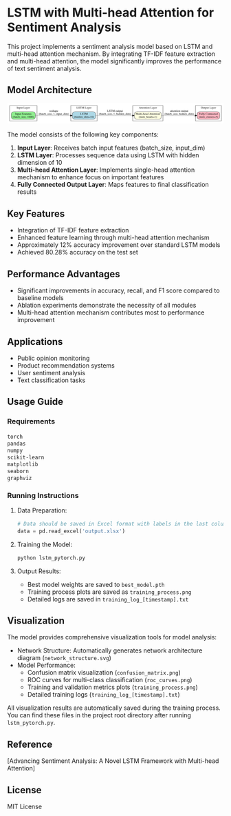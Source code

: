 # LSTM with Multi-head Attention for Sentiment Analysis

This project implements a sentiment analysis model based on LSTM and multi-head attention mechanism. By integrating TF-IDF feature extraction and multi-head attention, the model significantly improves the performance of text sentiment analysis.

## Model Architecture

![Network Structure](network_structure.svg)

The model consists of the following key components:

1. **Input Layer**: Receives batch input features (batch_size, input_dim)
2. **LSTM Layer**: Processes sequence data using LSTM with hidden dimension of 10
3. **Multi-head Attention Layer**: Implements single-head attention mechanism to enhance focus on important features
4. **Fully Connected Output Layer**: Maps features to final classification results

## Key Features

- Integration of TF-IDF feature extraction
- Enhanced feature learning through multi-head attention mechanism
- Approximately 12% accuracy improvement over standard LSTM models
- Achieved 80.28% accuracy on the test set

## Performance Advantages

- Significant improvements in accuracy, recall, and F1 score compared to baseline models
- Ablation experiments demonstrate the necessity of all modules
- Multi-head attention mechanism contributes most to performance improvement

## Applications

- Public opinion monitoring
- Product recommendation systems
- User sentiment analysis
- Text classification tasks

## Usage Guide

### Requirements

```
torch
pandas
numpy
scikit-learn
matplotlib
seaborn
graphviz
```

### Running Instructions

1. Data Preparation:
   ```python
   # Data should be saved in Excel format with labels in the last column
   data = pd.read_excel('output.xlsx')
   ```

2. Training the Model:
   ```python
   python lstm_pytorch.py
   ```

3. Output Results:
   - Best model weights are saved to `best_model.pth`
   - Training process plots are saved as `training_process.png`
   - Detailed logs are saved in `training_log_[timestamp].txt`

## Visualization

The model provides comprehensive visualization tools for model analysis:

- Network Structure: Automatically generates network architecture diagram (`network_structure.svg`)
- Model Performance: 
  - Confusion matrix visualization (`confusion_matrix.png`)
  - ROC curves for multi-class classification (`roc_curves.png`)
  - Training and validation metrics plots (`training_process.png`)
  - Detailed training logs (`training_log_[timestamp].txt`)

All visualization results are automatically saved during the training process. You can find these files in the project root directory after running `lstm_pytorch.py`.

## Reference

[Advancing Sentiment Analysis: A Novel LSTM Framework with Multi-head Attention]

## License

MIT License 
